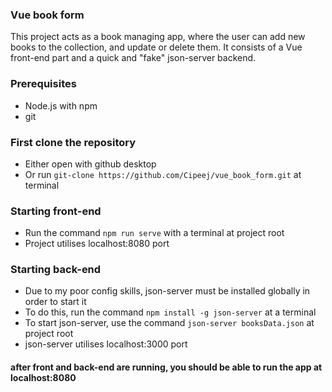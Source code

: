 ### Vue book form

This project acts as a book managing app, where the user can add new books to the collection, and update or delete them.
It consists of a Vue front-end part and a quick and "fake" json-server backend.

### Prerequisites
- Node.js with npm
- git

### First clone the repository
- Either open with github desktop
- Or run `git-clone https://github.com/Cipeej/vue_book_form.git` at terminal

### Starting front-end
- Run the command `npm run serve` with a terminal at project root
- Project utilises localhost:8080 port

### Starting back-end
- Due to my poor config skills, json-server must be installed globally in order to start it
- To do this, run the command `npm install -g json-server` at a terminal
- To start json-server, use the command `json-server booksData.json` at project root
- json-server utilises localhost:3000 port

#### after front and back-end are running, you should be able to run the app at localhost:8080